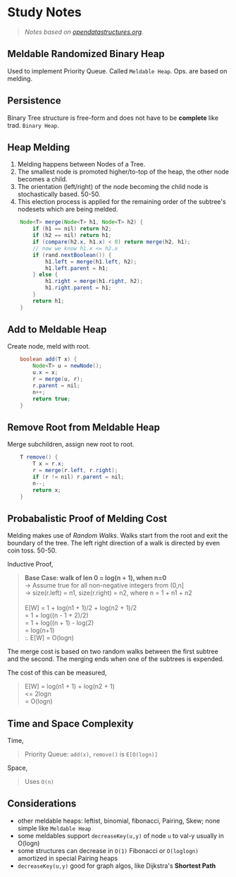 # Study Notes
> _Notes based on [opendatastructures.org][1]._

## Meldable Randomized Binary Heap
Used to implement Priority Queue. Called `Meldable Heap`.
Ops. are based on melding.

## Persistence
Binary Tree structure is free-form and does not have to be __complete__ like trad. `Binary Heap`.

## Heap Melding
1. Melding happens between Nodes of a Tree.
2. The smallest node is promoted higher/to-top of the heap, the other node becomes a child.
3. The orientation (left/right) of the node becoming the child node is stochastically based. 50-50.
4. This election process is applied for the remaining order of the subtree's nodesets which are being melded.
```java
    Node<T> merge(Node<T> h1, Node<T> h2) {
        if (h1 == nil) return h2;
        if (h2 == nil) return h1;
        if (compare(h2.x, h1.x) < 0) return merge(h2, h1);
        // now we know h1.x <= h2.x
        if (rand.nextBoolean()) {
            h1.left = merge(h1.left, h2);
            h1.left.parent = h1;
        } else {
            h1.right = merge(h1.right, h2);
            h1.right.parent = h1;
        }
        return h1;
    }
```

## Add to Meldable Heap
Create node, meld with root.
```java
    boolean add(T x) {
        Node<T> u = newNode();
        u.x = x;
        r = merge(u, r);
        r.parent = nil;
        n++;
        return true;
    }
```

## Remove Root from Meldable Heap
Merge subchildren, assign new root to root.
```java
    T remove() {
        T x = r.x;
        r = merge(r.left, r.right);
        if (r != nil) r.parent = nil;
        n--;
        return x;
    }
```

## Probabalistic Proof of Melding Cost
Melding makes use of _Random Walks_.
Walks start from the root and exit the boundary of the tree.
The left right direction of a walk is directed by even coin toss. 50-50.

Inductive Proof,
> __Base Case: walk of len 0 = log(n + 1), when n=0__ <br>
> -> Assume true for all non-negative integers from (0,n] <br>
> -> size(r.left) = n1, size(r.right) = n2, where n = 1 + n1 + n2 <br>
> <br>
> E[W] = 1 + log(n1 + 1)/2 + log(n2 + 1)/2 <br>
>      = 1 + log((n - 1 + 2)/2) <br>
>      = 1 + log((n + 1) - log(2) <br>
>      = log(n+1) <br>
> :. E[W] = O(logn)

The merge cost is based on two random walks between the first subtree and the second.
The merging ends when one of the subtrees is expended.

The cost of this can be measured,
> E[W] = log(n1 + 1) + log(n2 + 1) <br>
>      <= 2logn <br>
>      = O(logn)

## Time and Space Complexity
Time,
> Priority Queue: `add(x)`, `remove()` is `E[O(logn)]`

Space,
> Uses `O(n)`

## Considerations
- other meldable heaps: leftist, binomial, fibonacci, Pairing, Skew; none simple like `Meldable Heap`
- some meldables support `decreaseKey(u,y)` of node `u` to val-y usually in O(logn)
- some structures can decrease in `O(1)` Fibonacci or `O(loglogn)` amortized in special Pairing heaps
- `decreaseKey(u,y)` good for graph algos, like Dijkstra's __Shortest Path__

[1]: http://www.opendatastructures.org